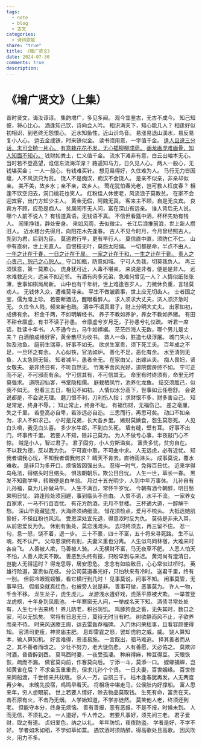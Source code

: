 ```yaml
---
tags:
  - note
  - blog
  - 古文
categories:
  - 诗词歌赋
share: "true"
title: 《增广贤文》
date: 2024-07-30
comments: true
description: 
---
```

# 《增广贤文》（上集）

昔时贤文，诲汝谆谆。
集韵增广，多见多闻。
观今宜鉴古，无古不成今。
知己知彼，将心比心。
酒逢知己饮，诗向会人吟。
相识满天下，知心能几人？
相逢好似初相识，到老终无怨恨心。
近水知鱼性，近山识鸟音。
易涨易退山溪水，易反易复小人心。
运去金成铁，时来铁似金。
读书须用意，一字值千金。
<u>逢人且说三分话，未可全抛一片心。</u>
<u>有意栽花花不发，无心插柳柳成荫。</u>
<u>画龙画虎难画骨，知人知面不知心。</u>
钱财如粪土，仁义值千金。
流水下滩非有意，白云出岫本无心。
当时若不登高望，谁信东流海洋深？
路遥知马力，日久见人心。
两人一般心，无钱堪买金；
一人一般心，有钱难买针。
想见易得好，久住难为人。
马行无力皆因瘦，人不风流只为贫。
饶人不是痴汉，痴汉不会饶人。
是亲不似亲，非亲却似亲。
美不美，故乡水；亲不亲，故乡人。
莺花犹怕春光老，岂可教人枉度春？
相逢不饮空归去，洞口桃花也笑人。
红粉佳人休使老，风流浪子莫教贫。
在家不会迎宾客，出门方知少主人。
黄金无假，阿魏无真。
客来主不顾，自是无良宾。
良宾方不顾，应恐是痴人。
贫居闹市无人问，富在深山有远亲。
谁人背后无人说，哪个人前不说人？
有钱道真语，无钱语不真。
不信但看筵中酒，杯杯先劝有钱人。
闹里挣钱，静处安身。
来如风雨，去似微尘。
长江后浪推前浪，世上新人攒旧人。
近水楼台先得月，向阳花木先逢春。
古人不见今时月，今月曾经照古人。
先到为君，后到为臣。
莫道君行早，更有早行人。
莫信直中直，须防仁不仁。
山中有直树，世上无直人。
自恨枝无叶，莫怨太阳偏。
一切都是命，半点不由人。
<u>一年之计在于春，一日之计在于晨。</u>
<u>一家之计在于和，一生之计在于勤。</u>
<u>责人之心责己，恕己之心恕人。</u>
守口如瓶，防意如城。
宁可人负我，切莫我负人。
再三须慎意，第一莫欺心。
虎身犹可近，人毒不堪亲。
来说是非者，便是是非人。
远水难救近火，远亲不如近邻。
有酒有肉多兄弟，急难何曾见一人？
人情似纸张张薄，世事如棋局局新。
山中也有千年树，世上难逢百岁人。
力微休负重，言轻莫劝人。
无钱休入众，遭难莫寻亲。
平生不做皱眉事，世上应无切齿人。
士者国之宝，儒为席上珍。
若要断酒法，醒眼看醉人。
求人须求大丈夫，济人须济急时无。
久住令人贱，频来新也疏。
酒中不语真君子，财上分明大丈夫。
出家如初，成佛有余。
积金千两，不如明解经书。
养子不教如养驴，养女不教如养猪。
有田不耕仓廪虚，有书不读子孙愚。
仓廪虚兮岁月乏，子孙愚兮礼仪疏。
听君一席话，胜读十年书。
人不通今古，马牛如襟裾。
茫茫四海人无数，哪个男儿是丈夫？
白酒酿成缘好客，黄金散尽为收书。
救人一命，胜造七级浮屠。
城门失火，殃及池鱼。
庭前生瑞草，好事不如无。
欲求生富贵，须下死工夫。
百年成之不足，一旦环之有余。
人心似铁，官法如炉。
善化不足，恶化有余。
水至清则无鱼，人太急则无智。
知者减半，愚者全无。
在家由父，出嫁从夫。
痴人畏妇，贤女敬夫。
是非终日有，不听自然无。
竹篱芧舍风光好，道院僧房终不如。
宁可正而不足，不可邪而有余。
宁可信其有，不可信其无。
命里有时终须有，命里无时莫强求。
道院迎仙客，书堂隐相儒。
庭栽栖凤竹，池养化龙鱼。
结交须胜己，似我不如无。
但看三五日，相见不如初。
人情似水分高下，世事如云任卷舒。
会说说都是，不会说无理。
磨刀恨不利，刀利伤人指；
求财恨不多，财多害自己。
知足常足，终身不辱。；
知止常止，终身不耻。
有福伤财，无福伤己。
差之毫厘，失之千里。
若登高必自卑，若涉远必自迩。
三思而行，再思可矣。
动口不如亲为，求人不如求己。
小时是兄弟，长大各乡里。
嫉财莫嫉食，怨生莫怨死。
人见白头嗔，我见白头喜。
多少水牛郞，不到白头死。
墙有缝，壁有耳。
好事不出门，坏事传千里。
若要人不知，除非己莫为。
为人不做亏心事，半夜敲门心不惊。
贼是小人，智过君子。
君子固穷，小人穷斯滥矣。
富贵多忧，贫穷自在。
不以我为德，反以我为仇。
宁可直中取，不可曲中求。
人无远虑，必有近忧。
知我者谓我心忧，不知我者谓我何求？
睛天不肯去，直待雨淋头。
成事莫说，覆水难收。
是非只为多开口，烦恼皆因强出头。
忍得一时气，免得百日忧。
近来学得乌龟法，得缩头时且缩头。
惧法朝朝乐，欺公日日忧。
人生一世，草长一春。
黑发不知勤学早，转眼便是白羊翁。
月过十五光明少，人到中年万事休。
儿孙自有儿孙福，莫为儿孙做马牛。
人生不满百，常怀千岁忧。
今朝有酒今朝醉，明日愁来明日忧。
路逢险处须回避，事到临头不自由。
人贫不语，水平不流。
一家养女百家求，一马不行百百忧。
有花方酌酒，无月不登楼。
三杯通大道，一醉解千愁。
深山毕竟藏猛虎，大海终须纳细流。
惜花须检点，爱月不梳头。
大抵选她肌骨好，不搽红粉也风流。
受恩深处宜先退，得意浓时反为仇。
莫待是非来入耳，从前恩爱反为仇。
休别有鱼处，莫恋浅滩头。
去时终须去，再三留不住。
忍一句，息一怒，饶不着，退一步。
三十不豪，四十不富，五十将来寻死路。
生不认魂，死不认尸。
父母恩深终有别，夫妻义重也分离。
人生似鸟同林宿，大难来时各自飞。
人善被人欺，马善被人骑。
人无横财不富，马无夜草不肥。
人恶人怕天不怕，人善人欺天不欺。
善恶到头终有报，只盼早到与来迟。
黄河尚有澄清日，岂能人无得运时？
得宠思辱，居安思危。
念念有如临敌日，心心常似过桥时。
英雄行险道，富贵似花枝。
分公司莫道春光好，只怕秋来有冷时。
送君千里，终有一别。
但将冷眼观螃蟹，看它横行到几时！
见事莫说，问事不知。
闲事莫管，无事早归。
假缎染就真红色，也被旁人说是非。
善事可做，恶事莫为。
许人一物，千金不移。
龙生龙子，虎生虎儿。
龙游浅水遭虾戏，虎落平原被犬欺。
一举首登龙虎榜，十年身到凤凰池。
十年寒窗无人问，一举成名天下知。
酒债寻常处处有，人生七十古来稀！
养儿防老，积谷防饥。
鸡豚狗彘之畜，无失其时，数口之家，可以无饥矣。
常将有日思无日，莫待无时当有时。
树欲静而风不止，子欲养而亲不待。
时来风送滕王阁，运去雷轰荐福碑。
入门休问荣枯事，且看容颜便得知。
官清司吏瘦，神灵庙主肥。
息却雷霆之怒，罢却虎豹之威。威。
饶人算知本，输人算知机。
好言难得，恶语易施。
一言既出，驷马难追。
择其善者而从之，其不善者而改之。
少壮不努力，老大徒伤悲。
人有善愿，天必佑之。
莫欺卯时酒，昏昏醉到酉。
莫骂酉时妻，一夜受孤凄。
种麻得麻，种豆得豆。
天眼恢恢，疏而不漏。
做官莫向前，作客莫向后。
宁添一斗，莫添一口。
螳螂捕蝉，岂知黄雀在后？
不求金玉重重贵，但求儿孙个个贤。
一日夫妻，百世姻缘。
百世修来同船渡，千世修来共枕眠。
杀人一万，自损三千。
枯木逢春犹再发，人无两度再少年。
未晚先投宿，鸡鸣早看天。
将相场中堪走马，公侯肚内好撑船。
富人思来年，穷人想眼前。
世上若要人情好，赊去物品莫取钱。
生死有命，富贵在天。
击石原有火，不击乃无烟。
人学始知道，不学亦徒然。
莫笑他人老，终须还到老。
但能守本分，终身无烦恼。
善有善报，恶有恶报，不是不报，时候未到。
人而无信，不须礼之。
一人道好，千人传之。
若要凡事好，须先问三老。
君子爱财，取之有道。
贞妇爱色，纳之以礼。
年年防饥，夜夜防盗。
学者是好，不学不好。
学者如禾如稻，不学如草如蒿。
遇饮酒时须防醉，得高歌处且高歌。
因风吹火，用力不多。
